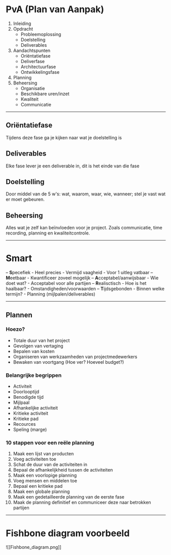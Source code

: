 # PvA (Plan van Aanpak)
1. Inleiding
2. Opdracht
   - Probleemoplossing
   - Doelstelling
   - Deliverables
3. Aandachtspunten
   - Oriëntatiefase
   - Deliverfase
   - Architectuurfase
   - Ontwikkelingsfase
4. Planning
5. Beheersing
   - Organisatie
   - Beschikbare uren/inzet
   - Kwaliteit
   - Communicatie

---

## Oriëntatiefase 
Tijdens deze fase ga je kijken naar wat je doelstelling  is

## Deliverables 
Elke fase lever je een deliverable in, dit is het einde van die fase

## Doelstelling 
Door middel van de 5 w's: wat, waarom, waar, wie, wanneer; stel je vast wat er moet gebeuren.

## Beheersing 
Alles wat je zelf kan beïnvloeden voor je project. Zoals communicatie, time recording, planning en kwaliteitcontrole.

---

# Smart
–  **S**pecefiek
	- Heel precies
	- Vermijd vaagheid
	- Voor 1 uitleg vatbaar
–   **M**eetbaar
	- Kwantificeer zoveel mogelijk
–   **A**cceptabel/aanwijsbaar
	- Wie doet wat?
	- Acceptabel voor alle partijen
–   **R**ealisctisch
	- Hoe is het haalbaar?
	- Omstandigheden/voorwaarden
–   **T**ijdsgebonden 
	- Binnen welke termijn?
	- Planning (mijlpalen/deliverables)

---

## Plannen

### Hoezo?
- Totale duur van het project 
- Gevolgen van vertaging
- Bepalen van kosten
- Organiseren van werkzaamheden van projectmedewerkers
- Bewaken van voortgang (Hoe ver? Hoeveel budget?)
  
### Belangrijke begrippen
- Activiteit
- Doorlooptijd
- Benodigde tijd
- Mijlpaal
- Afhankelijke activiteit 
- Kritieke activiteit 
- Kritieke  pad
- Recources
- Speling (marge)

### 10 stappen voor een reële planning 
1. Maak een lijst van producten
2. Voeg activiteiten toe
3. Schat de duur van de activiteiten in
4. Bepaal de afhankelijkheid tussen de activiteiten 
5. Maak een voorlopige planning 
6. Voeg mensen en middelen toe
7. Bepaal een kritieke pad
8. Maak een globale planning 
9. Maak een gedetailleerde planning van de eerste fase
10. Maak de planning definitief en communiceer deze naar betrokken partijen 

---

# Fishbone diagram voorbeeld
![[Fishbone_diagram.png]]

